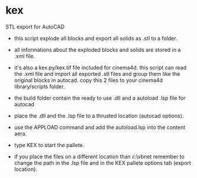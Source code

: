 # kex
STL export for AutoCAD

- this script explode all blocks and export all solids as .stl to a folder.

- all informations about the exploded blocks and solids are stored in a .xml file.

- it's also a kex.py/kex.tif file included for cinema4d. this script can read the .xml file and import all exported .stl files and group them like the original blocks in autocad.
copy this 2 files to your cinema4d library/scripts folder.

- the build folder contain the ready to use .dll and a autoload .lsp file for autocad
- place the .dll and the .lsp file to a thrusted location (autocad options).
- use the APPLOAD command and add the autoload.lsp into the content aera.
- type KEX to start the pallete.

- if you place the files on a different location than c:\vbnet remember to change the path in the .lsp file and in the KEX pallete options tab (export location).
